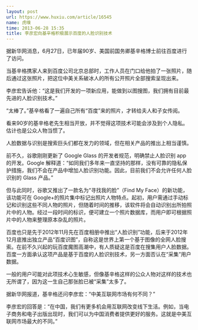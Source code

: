 ```yaml
---
layout: post
url: https://www.huxiu.com/article/16545
name: 虎嗅
time: 2013-06-28 15:35
title: 李彦宏向基辛格积极展示百度的人脸识别技术
---
```

据新华网消息，6月27日，已年届90岁、美国前国务卿基辛格博士前往百度进行了访问。

当基辛格携家人来到百度公司北京总部时，工作人员在门口给他拍了一张照片，随后通过这张照片，把这位中美关系破冰人的所有公开照片全部搜索呈现出来。

李彦宏告诉他：“这是我们开发的一项新应用，能做到以图搜图，我们拥有目前最先进的人脸识别技术。”

“太棒了。”基辛格看了一遍自己所有“百度”来的照片，才转给夫人和子女传阅。

看来90岁的基辛格老先生相当开放，并不觉得这项技术可能会涉及到个人隐私。估计也是公众人物当惯了。

人脸数据与识别是搜索巨头们都在发力的领域，但在相关产品的推出上相当谨慎。

前不久，谷歌刚刚更新了 Google Glass 的开发者规范，明确禁止人脸识别 app 的开发。Google 解释道：“如同我们多年来一直坚持的那样，没有可靠的隐私保护措施，我们不会在产品中增加人脸识别功能。因此，目前我们不会允许任何人脸识别的 Glass 产品。”

但与此同时，谷歌又推出了一款名为“寻找我的脸”（Find My Face）的新功能，该功能可在 Google+的照片集中标记出照片人物特点。起初，用户需通过手动标记和识别这些不同人物的照片，但随着时间的推移，该软件将会自动识别出所拍照片中的人物。经过一段时间的标识，便可建立一个照片数据库，而用户即可根据照片中的人物来整理原本杂乱的照片。

百度也只是先于2012年11月先在百度相册中推出“人脸识别”功能，后来于2012年12月底推出独立产品“百度识图”，自称这是世界上第一个基于图像的全网人脸搜索。在前不久兴起的玩百度魔图高潮中，有人质疑这是百度在搜集用户人脸数据。百度一方面承认这项产品是基于百度的人脸识别技术，另一方面否认在“采集”用户数据。

一般的用户可能对此项技术心生敏感，但像基辛格这样的公众人物对这样的技术也无所谓了，因为这一生自己那张脸已被“采集”太多了。

据新华网报道，基辛格还问李彦宏：“中美互联网市场有何不同？”

李彦宏的回答是：“在中国，我们有更多机会用互联网改变线下生活。例如，当电子商务和电子出版出现时，我们可以为中国消费者提供更好的服务。这就是中美互联网市场最大的不同。”

